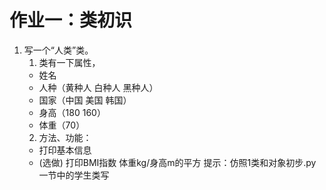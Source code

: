 作业一：类初识
===
1. 写一个“人类”类。
    1. 类有一下属性，
    -  姓名
    -  人种（黄种人 白种人 黑种人）
    -  国家（中国  美国 韩国）
    -  身高（180  160）
    -  体重（70）
    2. 方法、功能：
    -  打印基本信息
    -  (选做) 打印BMI指数  体重kg/身高m的平方
 提示：仿照1类和对象初步.py一节中的学生类写